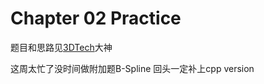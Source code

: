 # Chapter 02 Practice 

题目和思路见[3DTech](https://mp.weixin.qq.com/s/-Vr0u5dH4cCAOMRf_Dss_Q)大神

这周太忙了没时间做附加题B-Spline 回头一定补上cpp version